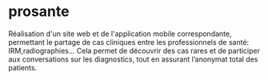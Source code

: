 # prosante

Réalisation d'un site web et de l'application mobile correspondante, permettant le partage de cas cliniques entre les professionnels de santé: IRM,radiographies... Cela permet de découvrir des cas rares et de participer aux conversations sur les diagnostics, tout en assurant l’anonymat total des patients.
